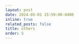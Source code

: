 ```yaml
---
layout: post
date: 2024-05-01 15:59:00-0400
inline: true
related_posts: false
title: others
order: 5
---
```


